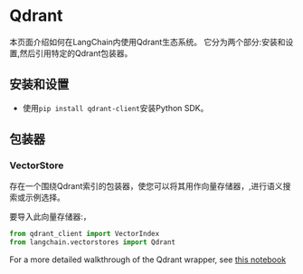 # Qdrant

本页面介绍如何在LangChain内使用Qdrant生态系统。
它分为两个部分:安装和设置,然后引用特定的Qdrant包装器。

## 安装和设置
- 使用`pip install qdrant-client`安装Python SDK。
## 包装器

### VectorStore

存在一个围绕Qdrant索引的包装器，使您可以将其用作向量存储器，,进行语义搜索或示例选择。

要导入此向量存储器:，
```python
from qdrant_client import VectorIndex
from langchain.vectorstores import Qdrant

```


For a more detailed walkthrough of the Qdrant wrapper, see [this notebook](../modules/indexes/vectorstores/examples/qdrant.ipynb)

